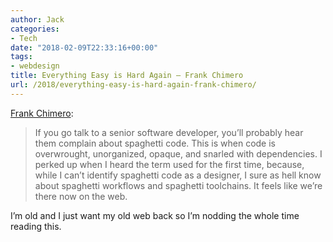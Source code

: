 ```yaml
---
author: Jack
categories:
- Tech
date: "2018-02-09T22:33:16+00:00"
tags:
- webdesign
title: Everything Easy is Hard Again – Frank Chimero
url: /2018/everything-easy-is-hard-again-frank-chimero/
---
```

[Frank Chimero][1]:

> If you go talk to a senior software developer, you’ll probably hear them complain about spaghetti code. This is when code is overwrought, unorganized, opaque, and snarled with dependencies. I perked up when I heard the term used for the first time, because, while I can’t identify spaghetti code as a designer, I sure as hell know about spaghetti workflows and spaghetti toolchains. It feels like we’re there now on the web.

I&#8217;m old and I just want my old web back so I&#8217;m nodding the whole time reading this.

 [1]: https://frankchimero.com/writing/everything-easy-is-hard-again/